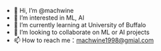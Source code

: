 - 👋 Hi, I’m @machwine
- 👀 I’m interested in ML, AI
- 🌱 I’m currently learning at University of Buffalo
- 💞️ I’m looking to collaborate on ML or AI projects
- 📫 How to reach me：machwine1998@gmial.com

<!---
machwine/machwine is a ✨ special ✨ repository because its `README.md` (this file) appears on your GitHub profile.
You can click the Preview link to take a look at your changes.
--->
